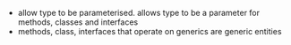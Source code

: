 - allow type to be parameterised. allows type to be a parameter for methods, classes and interfaces
- methods, class, interfaces that operate on generics are generic entities